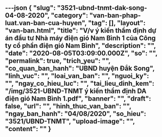 ---json
{
    "slug": "3521-ubnd-tnmt-dak-song-04-08-2020",
    "category": "van-ban-phap-luat.van-ban-cua-huyen",
    "tag": [],
    "layout": "van-ban.html",
    "title": "V/v ý kiến thẩm định dự án đầu tư Nhà máy điện gió Nam Bình 1 của Công ty cổ phần điện gió Nam Bình",
    "description": "",
    "date": "2020-08-05T03:09:00.000Z",
    "so": "",
    "permalink": true,
    "trich_yeu": "",
    "co_quan_ban_hanh": "UBND huyện Đắk Song",
    "linh_vuc": "",
    "loai_van_ban": "",
    "nguoi_ky": "",
    "ngay_co_hieu_luc": "",
    "tai_lieu_dinh_kem": "/img/3521-UBND-TNMT ý kiến thẩm định DA điện gió Nam Bình 1.pdf",
    "banner": "",
    "draft": false,
    "url": "",
    "hinh_thuc_van_ban": "",
    "ngay_ban_hanh": "04/08/2020",
    "so_hieu": "3521/UBND-TNMT",
    "upload-image": "",
    "__content__": ""
}
---
